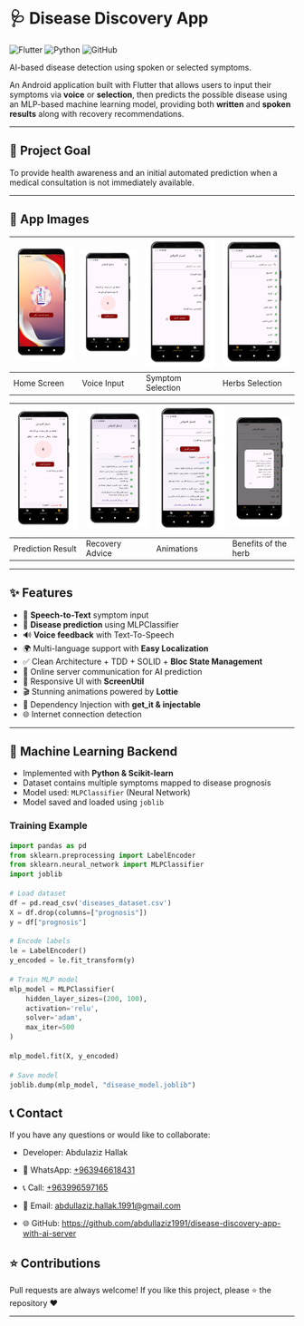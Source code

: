 # 🩺 Disease Discovery App

![Flutter](https://img.shields.io/badge/Flutter-02569B?logo=flutter&logoColor=white)
![Python](https://img.shields.io/badge/Python-3776AB?logo=python&logoColor=white)
![GitHub](https://img.shields.io/badge/GitHub-181717?logo=github&logoColor=white)

AI-based disease detection using spoken or selected symptoms.

An Android application built with Flutter that allows users to input their symptoms via **voice** or **selection**, then predicts the possible disease using an MLP-based machine learning model, providing both **written** and **spoken results** along with recovery recommendations.

---

## 🎯 Project Goal

To provide health awareness and an initial automated prediction when a medical consultation is not immediately available.

---

## 📸 App Images

| ![1](assets/screenshots/1.png) | ![2](assets/screenshots/2.png) | ![3](assets/screenshots/3.png) | ![4](assets/screenshots/4.png) |
| ------------------------------ | ------------------------------ | ------------------------------ | ------------------------------ |
| Home Screen                    | Voice Input                    | Symptom Selection              | Herbs Selection                |

| ![5](assets/screenshots/5.png) | ![6](assets/screenshots/6.png) | ![7](assets/screenshots/7.png) | ![8](assets/screenshots/8.png) |
| ------------------------------ | ------------------------------ | ------------------------------ | ------------------------------ |
| Prediction Result              | Recovery Advice                | Animations                     | Benefits of the herb           |

---

## ✨ Features

- 🎤 **Speech-to-Text** symptom input
- 🤖 **Disease prediction** using MLPClassifier
- 🔊 **Voice feedback** with Text-To-Speech
- 🌍 Multi-language support with **Easy Localization**
- ✅ Clean Architecture + TDD + SOLID + **Bloc State Management**
- 📡 Online server communication for AI prediction
- 📱 Responsive UI with **ScreenUtil**
- 🎬 Stunning animations powered by **Lottie**
- 🔌 Dependency Injection with **get_it & injectable**
- 🌐 Internet connection detection

---

## 🧠 Machine Learning Backend

- Implemented with **Python & Scikit-learn**
- Dataset contains multiple symptoms mapped to disease prognosis
- Model used: `MLPClassifier` (Neural Network)
- Model saved and loaded using `joblib`

### Training Example

```python
import pandas as pd
from sklearn.preprocessing import LabelEncoder
from sklearn.neural_network import MLPClassifier
import joblib

# Load dataset
df = pd.read_csv('diseases_dataset.csv')
X = df.drop(columns=["prognosis"])
y = df["prognosis"]

# Encode labels
le = LabelEncoder()
y_encoded = le.fit_transform(y)

# Train MLP model
mlp_model = MLPClassifier(
    hidden_layer_sizes=(200, 100),
    activation='relu',
    solver='adam',
    max_iter=500
)

mlp_model.fit(X, y_encoded)

# Save model
joblib.dump(mlp_model, "disease_model.joblib")
```

## 📞 Contact

If you have any questions or would like to collaborate:

- Developer: Abdulaziz Hallak

- 📱 WhatsApp: [ +963946618431 ](https://wa.me/963946618431)
- 📞 Call: [ +963996597165 ](tel:+963996597165)
- 📧 Email: abdullaziz.hallak.1991@gmail.com
- 🌐 GitHub: https://github.com/abdullaziz1991/disease-discovery-app-with-ai-server

## ⭐ Contributions

Pull requests are always welcome!
If you like this project, please ⭐ the repository ❤️

---
